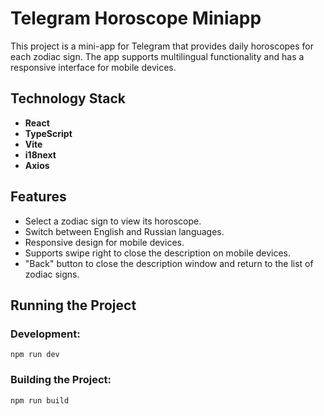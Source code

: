 # Telegram Horoscope Miniapp

This project is a mini-app for Telegram that provides daily horoscopes for each zodiac sign. The app supports multilingual functionality and has a responsive interface for mobile devices.

## Technology Stack

- **React**
- **TypeScript**
- **Vite**
- **i18next**
- **Axios**

## Features

- Select a zodiac sign to view its horoscope.
- Switch between English and Russian languages.
- Responsive design for mobile devices.
- Supports swipe right to close the description on mobile devices.
- "Back" button to close the description window and return to the list of zodiac signs.

## Running the Project

### Development:

`npm run dev`

### Building the Project:

`npm run build`
